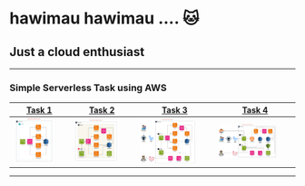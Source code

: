 # hawimau hawimau .... 🐱

## Just a cloud enthusiast
---
### Simple Serverless Task using AWS
| [Task 1](https://github.com/dihkaw/serverless-1) | [Task 2](https://github.com/dihkaw/serverless-2) | [Task 3](https://github.com/dihkaw/serverless-3) | [Task 4](https://github.com/dihkaw/serverless-4) |
|---------|----------------------|-----------------------------|-----------------------------|
| <img src="https://github.com/dihkaw/serverless-1/blob/main/serverless-1.png" width="80%"> | <img src="https://github.com/dihkaw/serverless-2/blob/main/serverless-2.png" width="80%"> | <img src="https://github.com/dihkaw/serverless-3/blob/main/serverless-3.png" width="80%"> | <img src="https://github.com/dihkaw/serverless-4/blob/main/serverless-4.png" width="80%"> |

---
